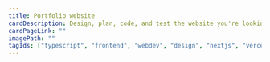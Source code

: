 ```yaml
---
title: Portfolio website
cardDescription: Design, plan, code, and test the website you're looking at.
cardPageLink: ""
imagePath: ""
tagIds: ["typescript", "frontend", "webdev", "design", "nextjs", "vercel"]
---
```

